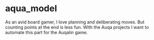 # aqua_model

As an avid board gamer, I love planning and deliberating moves. But counting points at the end is less fun. 
With the Auqa projects I want to automate this part for the Auqalin game.
